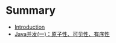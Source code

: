 # Summary

* [Introduction](README.md)
* [Java并发\(一\)：原子性、可见性、有序性](chapter01-Java并发%28一%29：原子性、可见性、有序性.md)

